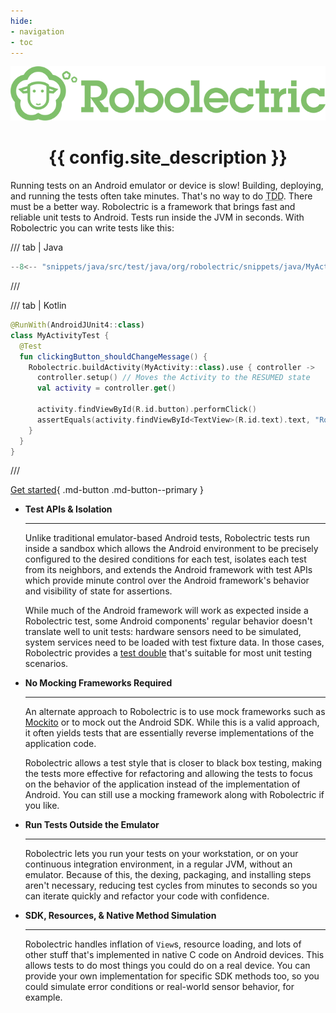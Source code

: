 ```yaml
---
hide:
- navigation
- toc
---
```


<!-- markdownlint-disable MD033 MD041 -->

<div align="center">
  <img src="images/robolectric-horizontal.png" alt="{{ config.site_name }}" />

  <h1>{{ config.site_description }}</h1>
</div>

Running tests on an Android emulator or device is slow! Building, deploying, and running the tests
often take minutes. That's no way to do <abbr title="Test-Driven Development">TDD</abbr>. There must
be a better way. Robolectric is a framework that brings fast and reliable unit tests to Android.
Tests run inside the JVM in seconds. With Robolectric you can write tests like this:

/// tab | Java
```java
--8<-- "snippets/java/src/test/java/org/robolectric/snippets/java/MyActivityTest.java:index_sample_test"
```
///

/// tab | Kotlin
```kotlin
@RunWith(AndroidJUnit4::class)
class MyActivityTest {
  @Test
  fun clickingButton_shouldChangeMessage() {
    Robolectric.buildActivity(MyActivity::class).use { controller ->
      controller.setup() // Moves the Activity to the RESUMED state
      val activity = controller.get()

      activity.findViewById(R.id.button).performClick()
      assertEquals(activity.findViewById<TextView>(R.id.text).text, "Robolectric Rocks!")
    }
  }
}
```
///

[Get started](getting-started.md){ .md-button .md-button--primary }

<div class="grid cards" markdown>

- **Test APIs & Isolation**

    ---

    Unlike traditional emulator-based Android tests, Robolectric tests run inside a sandbox which
    allows the Android environment to be precisely configured to the desired conditions for each
    test, isolates each test from its neighbors, and extends the Android framework with test APIs
    which provide minute control over the Android framework's behavior and visibility of state for
    assertions.

    While much of the Android framework will work as expected inside a Robolectric test, some
    Android components' regular behavior doesn't translate well to unit tests: hardware sensors need
    to be simulated, system services need to be loaded with test fixture data. In those cases,
    Robolectric provides a [test double][test-double] that's suitable for most unit testing
    scenarios.

- **No Mocking Frameworks Required**

    ---

    An alternate approach to Robolectric is to use mock frameworks such as [Mockito][mockito] or to
    mock out the Android SDK. While this is a valid approach, it often yields tests that are
    essentially reverse implementations of the application code.

    Robolectric allows a test style that is closer to black box testing, making the tests more
    effective for refactoring and allowing the tests to focus on the behavior of the application
    instead of the implementation of Android. You can still use a mocking framework along with
    Robolectric if you like.

- **Run Tests Outside the Emulator**

    ---

    Robolectric lets you run your tests on your workstation, or on your continuous integration
    environment, in a regular JVM, without an emulator. Because of this, the dexing, packaging, and
    installing steps aren't necessary, reducing test cycles from minutes to seconds so you can
    iterate quickly and refactor your code with confidence.

- **SDK, Resources, & Native Method Simulation**

    ---

    Robolectric handles inflation of `View`s, resource loading, and lots of other stuff that's
    implemented in native C code on Android devices. This allows tests to do most things you could
    do on a real device. You can provide your own implementation for specific SDK methods too, so
    you could simulate error conditions or real-world sensor behavior, for example.

</div>

[mockito]: https://site.mockito.org/
[test-double]: https://en.wikipedia.org/wiki/Test_double
